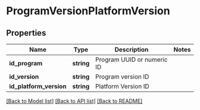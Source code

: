 # ProgramVersionPlatformVersion

## Properties
Name | Type | Description | Notes
------------ | ------------- | ------------- | -------------
**id_program** | **string** | Program UUID or numeric ID | 
**id_version** | **string** | Program version ID | 
**id_platform_version** | **string** | Platform Version ID | 

[[Back to Model list]](../README.md#documentation-for-models) [[Back to API list]](../README.md#documentation-for-api-endpoints) [[Back to README]](../README.md)


